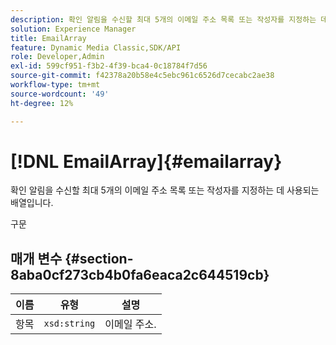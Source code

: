 ```yaml
---
description: 확인 알림을 수신할 최대 5개의 이메일 주소 목록 또는 작성자를 지정하는 데 사용되는 배열입니다.
solution: Experience Manager
title: EmailArray
feature: Dynamic Media Classic,SDK/API
role: Developer,Admin
exl-id: 599cf951-f3b2-4f39-bca4-0c18784f7d56
source-git-commit: f42378a20b58e4c5ebc961c6526d7cecabc2ae38
workflow-type: tm+mt
source-wordcount: '49'
ht-degree: 12%

---
```


# [!DNL EmailArray]{#emailarray}

확인 알림을 수신할 최대 5개의 이메일 주소 목록 또는 작성자를 지정하는 데 사용되는 배열입니다.

구문

## 매개 변수 {#section-8aba0cf273cb4b0fa6eaca2c644519cb}

| 이름 | 유형 | 설명 |
|---|---|---|
| 항목 | `xsd:string` | 이메일 주소. |

